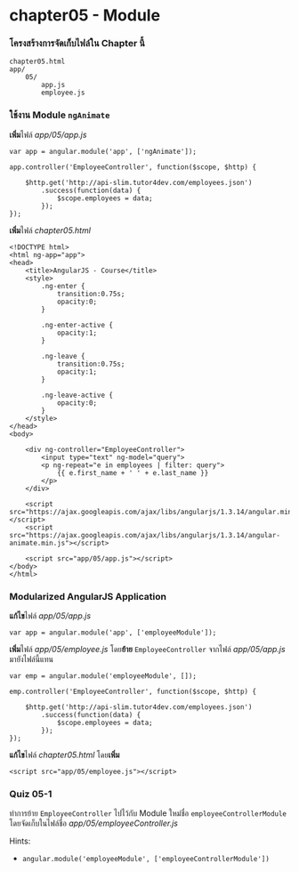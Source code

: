 chapter05 - Module
==================

### โครงสร้างการจัดเก็บไฟล์ใน Chapter นี้

	chapter05.html
	app/
		05/
			app.js
			employee.js

### ใช้งาน Module `ngAnimate`

**เพิ่ม**ไฟล์ *app/05/app.js*

	var app = angular.module('app', ['ngAnimate']);

	app.controller('EmployeeController', function($scope, $http) {

		$http.get('http://api-slim.tutor4dev.com/employees.json')
			.success(function(data) {
				$scope.employees = data;
			});
	});

**เพิ่ม**ไฟล์ *chapter05.html*

	<!DOCTYPE html>
	<html ng-app="app">
	<head>
		<title>AngularJS - Course</title>
		<style>
			.ng-enter {
				transition:0.75s;
				opacity:0;
			}

			.ng-enter-active {
				opacity:1;
			}

			.ng-leave {
				transition:0.75s;
				opacity:1;
			}

			.ng-leave-active {
				opacity:0;
			}
		</style>
	</head>
	<body>

		<div ng-controller="EmployeeController">
			<input type="text" ng-model="query">
			<p ng-repeat="e in employees | filter: query">
				{{ e.first_name + ' ' + e.last_name }}
			</p>
		</div>

		<script src="https://ajax.googleapis.com/ajax/libs/angularjs/1.3.14/angular.min.js"></script>
		<script src="https://ajax.googleapis.com/ajax/libs/angularjs/1.3.14/angular-animate.min.js"></script>

		<script src="app/05/app.js"></script>
	</body>
	</html>

### Modularized AngularJS Application

**แก้ไข**ไฟล์ *app/05/app.js*

	var app = angular.module('app', ['employeeModule']);

**เพิ่ม**ไฟล์ *app/05/employee.js* โดย**ย้าย** `EmployeeController` จากไฟล์ *app/05/app.js* มายังไฟล์นี้แทน

	var emp = angular.module('employeeModule', []);

	emp.controller('EmployeeController', function($scope, $http) {

		$http.get('http://api-slim.tutor4dev.com/employees.json')
			.success(function(data) {
				$scope.employees = data;
			});
	});

**แก้ไข**ไฟล์ *chapter05.html* โดย**เพิ่ม**

	<script src="app/05/employee.js"></script>

### Quiz 05-1

ทำการย้าย `EmployeeController` ไปไว้กับ Module ใหม่ชื่อ `employeeControllerModule` โดยจัดเก็บในไฟล์ชื่อ *app/05/employeeController.js*

Hints:

- `angular.module('employeeModule', ['employeeControllerModule'])`




